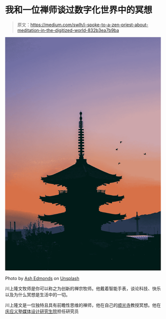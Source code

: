 # 我和一位禅师谈过数字化世界中的冥想

> 原文：<https://medium.com/swlh/i-spoke-to-a-zen-priest-about-meditation-in-the-digitized-world-832b3ea7b9ba>

![](img/2d26a3d35918b968efc68c176eceb3da.png)

Photo by [Ash Edmonds](https://unsplash.com/@badashphotos?utm_source=medium&utm_medium=referral) on [Unsplash](https://unsplash.com?utm_source=medium&utm_medium=referral)

川上隆文牧师是你可以称之为创新的禅宗牧师。他戴着智能手表，谈论科技、快乐以及为什么冥想是生活中的一切。

川上隆文是一位独特且具有前瞻性思维的禅师，他在自己的[顺光寺](http://shunkoin.com/)教授冥想。他在[庆应义塾媒体设计研究生院](https://www.kmd.keio.ac.jp/)担任研究员